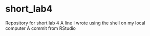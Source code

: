# short_lab4
Repository for short lab 4
A line I wrote using the shell on my local computer
A commit from RStudio
